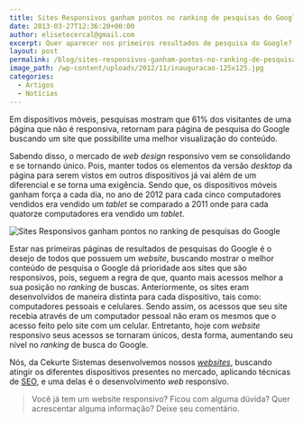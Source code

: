 ```yaml
---
title: Sites Responsivos ganham pontos no ranking de pesquisas do Google
date: 2013-03-27T12:36:20+00:00
author: elisetecercal@gmail.com
excerpt: Quer aparecer nos primeiros resultados de pesquisa do Google? Sabia que se o seu site for responsivo, ele ganhará pontos com os buscadores.
layout: post
permalink: /blog/sites-responsivos-ganham-pontos-no-ranking-de-pesquisas-do-google/
image_path: /wp-content/uploads/2012/11/inauguracao-125x125.jpg
categories:
  - Artigos
  - Notícias
---
```


Em dispositivos móveis, pesquisas mostram que 61% dos visitantes de uma página que não é responsiva, retornam para página de pesquisa do Google buscando um site que possibilite uma melhor visualização do conteúdo.

Sabendo disso, o mercado de _web design_ responsivo vem se consolidando e se tornando único. Pois, manter todos os elementos da versão _desktop_ da página para serem vistos em outros dispositivos já vai além de um diferencial e se torna uma exigência. Sendo que, os dispositivos móveis ganham força a cada dia, no ano de 2012 para cada cinco computadores vendidos era vendido um _tablet_ se comparado a 2011 onde para cada quatorze computadores era vendido um _tablet_.

![Sites Responsivos ganham pontos no ranking de pesquisas do Google](http://sistemas.cekurte.com/wp-content/uploads/2013/03/design_responsivo-300x194.jpg "Sites Responsivos ganham pontos no ranking de pesquisas do Google")

Estar nas primeiras páginas de resultados de pesquisas do Google é o desejo de todos que possuem um _website_, buscando mostrar o melhor conteúdo de pesquisa o Google dá prioridade aos sites que são responsivos, pois, seguem a regra de que, quanto mais acessos melhor a sua posição no _ranking_ de buscas. Anteriormente, os sites eram desenvolvidos de maneira distinta para cada dispositivo, tais como: computadores pessoais e celulares. Sendo assim, os acessos que seu site recebia através de um computador pessoal não eram os mesmos que o acesso feito pelo site com um celular. Entretanto, hoje com _website_ responsivo seus acessos se tornaram únicos, desta forma, aumentando seu nível no _ranking_ de busca do Google.

Nós, da Cekurte Sistemas desenvolvemos nossos [_websites_](http://sistemas.cekurte.com/servicos/websites/ "Websites"), buscando atingir os diferentes dispositivos presentes no mercado, aplicando técnicas de [SEO](http://sistemas.cekurte.com/blog/otimizacao-dos-mecanismos-de-busca-seo/ "Otimização dos Mecanismos de Busca (SEO)"), e uma delas é o desenvolvimento _web_ responsivo.

> Você já tem um website responsivo? Ficou com alguma dúvida? Quer acrescentar alguma informação? Deixe seu comentário.

